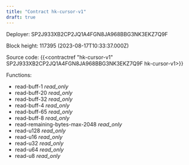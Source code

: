 ```yaml
---
title: "Contract hk-cursor-v1"
draft: true
---
```

Deployer: SP2J933XB2CP2JQ1A4FGN8JA968BBG3NK3EKZ7Q9F


 



Block height: 117395 (2023-08-17T10:33:37.000Z)

Source code: {{<contractref "hk-cursor-v1" SP2J933XB2CP2JQ1A4FGN8JA968BBG3NK3EKZ7Q9F hk-cursor-v1>}}

Functions:

* read-buff-1 _read_only_
* read-buff-20 _read_only_
* read-buff-32 _read_only_
* read-buff-4 _read_only_
* read-buff-65 _read_only_
* read-buff-8 _read_only_
* read-remaining-bytes-max-2048 _read_only_
* read-u128 _read_only_
* read-u16 _read_only_
* read-u32 _read_only_
* read-u64 _read_only_
* read-u8 _read_only_
